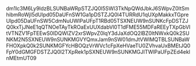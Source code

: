 dm1lc3M6Ly9ldzBLSUNBaWRpSTZJQ0l5SWl3TkNpQWdJbkJ6SWpvZ0ltSmhibmRoWjI5dUlpd05DaUFnSW1Ga1pDSTZJQ0l4TURRdU1qUXpMakkxTGpreUlpd05DaUFnSW5CdmNuUWlPaUFpT1RBd05TSXNEUW9nSUNKcFpDSTZJQ0kxTjJNeE1qQTNOeTAyTkROaExUUXdabVl0T1dFME55MDFaREEyTXpGbVltVTNZV1FpTEEwS0lDQWlZV2xrSWpvZ0lqY3dJaXdOQ2lBZ0ltNWxkQ0k2SUNKM2N5SXNEUW9nSUNKMGVYQmxJam9nSW01dmJtVWlMQTBLSUNBaWFHOXpkQ0k2SUNKMGFYcHBOQzVrWVc1cFpXeHVaeTU0ZVhvaUxBMEtJQ0FpY0dGMGFDSTZJQ0l2TXpRek1pSXNEUW9nSUNKMGJITWlPaUFpZEd4eklnMEtmUT09
